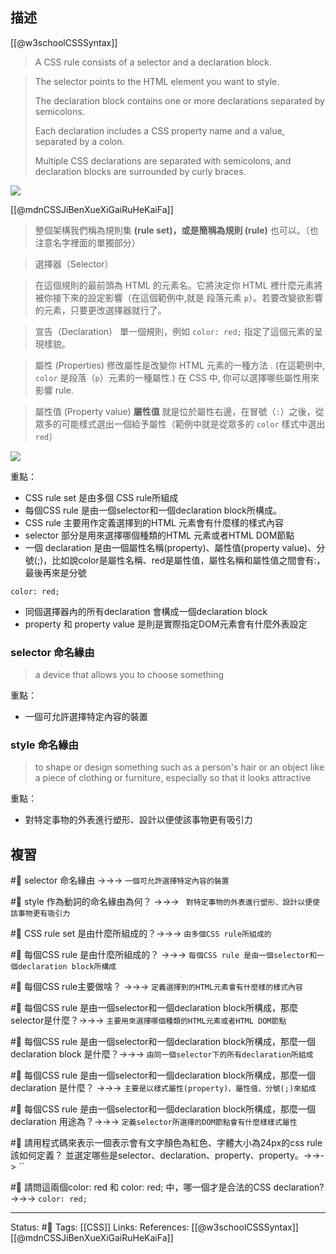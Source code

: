 


## 描述

[[@w3schoolCSSSyntax]]
> A CSS rule consists of a selector and a declaration block.


> The selector points to the HTML element you want to style.
>
> The declaration block contains one or more declarations separated by semicolons.
> 
> Each declaration includes a CSS property name and a value, separated by a colon.
> 
> Multiple CSS declarations are separated with semicolons, and declaration blocks are surrounded by curly braces.

![](https://www.w3schools.com/css/img_selector.gif)



[[@mdnCSSJiBenXueXiGaiRuHeKaiFa]]
> 整個架構我們稱為規則集 **(rule set)，或是簡稱為規則 (rule)** 也可以。（也注意名字裡面的單獨部分）

> 選擇器（Selector）

> 在這個規則的最前頭為 HTML 的元素名。它將決定你 HTML 裡什麼元素將被你接下來的設定影響（在這個範例中,就是 段落元素 `p`）。若要改變欲影響的元素，只要更改選擇器就行了。

> 宣告（Declaration）
> 單一個規則，例如 `color: red;` 指定了這個元素的呈現樣貌。

> 屬性 (Properties)
> 修改屬性是改變你 HTML 元素的一種方法 . (在這範例中, `color` 是段落（`p`）元素的一種屬性.) 在 CSS 中, 你可以選擇哪些屬性用來影響 rule.

> 屬性值 (Property value)
> **屬性值** 就是位於屬性右邊，在冒號（`:`）之後，從眾多的可能樣式選出一個給予屬性（範例中就是從眾多的 `color` 樣式中選出 `red`）

![](https://developer.mozilla.org/en-US/docs/Learn/Getting_started_with_the_web/CSS_basics/css-declaration-small.png)


重點：
- CSS rule set 是由多個 CSS rule所組成
- 每個CSS rule 是由一個selector和一個declaration block所構成。
- CSS rule 主要用作定義選擇到的HTML 元素會有什麼樣的樣式內容
- selector 部分是用來選擇哪個種類的HTML 元素或者HTML DOM節點
- 一個 declaration 是由一個屬性名稱(property)、屬性值(property value)、分號(;)，比如說color是屬性名稱、red是屬性值，屬性名稱和屬性值之間會有:，最後再來是分號
```
color: red;
```
- 同個選擇器內的所有declaration 會構成一個declaration block
- property 和 property value 是則是實際指定DOM元素會有什麼外表設定


### selector 命名緣由
> a device that allows you to choose something

重點：
- 一個可允許選擇特定內容的裝置

###  style 命名緣由
> to shape or design something such as a person's hair or an object like a piece of clothing or furniture, especially so that it looks attractive

重點：
- 對特定事物的外表進行塑形、設計以便使該事物更有吸引力
## 複習

#🧠 selector 命名緣由 ->->-> `一個可允許選擇特定內容的裝置`
<!--SR:!2022-11-11,46,250-->

#🧠   style 作為動詞的命名緣由為何？ ->->-> ` 對特定事物的外表進行塑形、設計以便使該事物更有吸引力`
<!--SR:!2022-11-10,46,248-->

#🧠 CSS rule set 是由什麼所組成的？->->-> `由多個CSS rule所組成的`
<!--SR:!2022-12-16,69,250-->

#🧠 每個CSS rule 是由什麼所組成的？ ->->-> `每個CSS rule 是由一個selector和一個declaration block所構成`
<!--SR:!2022-12-22,72,250-->

#🧠 每個CSS rule主要做啥？ ->->-> `定義選擇到的HTML元素會有什麼樣的樣式內容`
<!--SR:!2022-11-08,44,248-->

#🧠  每個CSS rule 是由一個selector和一個declaration block所構成，那麼selector是什麼？->->-> `主要用來選擇哪個種類的HTML元素或者HTML DOM節點`
<!--SR:!2022-12-11,65,250-->

#🧠  每個CSS rule 是由一個selector和一個declaration block所構成，那麼一個declaration block 是什麼？->->-> `由同一個selector下的所有declaration所組成`
<!--SR:!2023-01-04,75,230-->

#🧠 每個CSS rule 是由一個selector和一個declaration block所構成，那麼一個declaration  是什麼？ ->->-> `主要是以樣式屬性(property)、屬性值、分號(;)來組成`
<!--SR:!2022-10-22,33,248-->

#🧠 每個CSS rule 是由一個selector和一個declaration block所構成，那麼一個declaration  用途為？->->-> `定義selector所選擇的DOM節點會有什麼樣樣式屬性`
<!--SR:!2022-11-12,47,250-->

#🧠 請用程式碼來表示一個表示會有文字顏色為紅色、字體大小為24px的css rule該如何定義？ 並選定哪些是selector、declaration、property、property。->->-> ``
<!--SR:!2022-10-25,35,248-->

#🧠 請問這兩個color: red 和 color: red; 中，哪一個才是合法的CSS declaration? ->->-> `color: red; `
<!--SR:!2022-11-09,45,248-->



---
Status: #🌱 
Tags:
[[CSS]]
Links:
References:
[[@w3schoolCSSSyntax]]
[[@mdnCSSJiBenXueXiGaiRuHeKaiFa]]